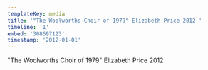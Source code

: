 ```yaml
---
templateKey: media
title: '"The Woolworths Choir of 1979" Elizabeth Price 2012 '
timeline: '1'
embed: '308697123'
timestamp: '2012-01-01'
---
```

"The Woolworths Choir of 1979" Elizabeth Price 2012
